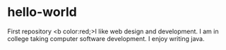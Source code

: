 # hello-world
First repository
<b color:red;>I like web design and development.</b> I am in college taking computer software development. I enjoy writing java.
